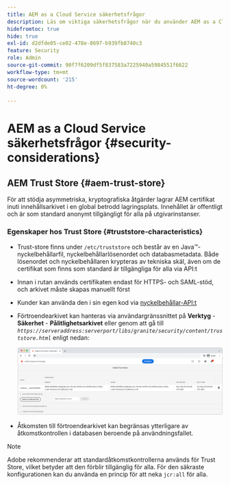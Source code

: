 ```yaml
---
title: AEM as a Cloud Service säkerhetsfrågor
description: Läs om viktiga säkerhetsfrågor när du använder AEM as a Cloud Service.
hidefromtoc: true
hide: true
exl-id: d2dfde05-ce02-478e-8697-b939fb8740c3
feature: Security
role: Admin
source-git-commit: 90f7f6209df5f837583a7225940a5984551f6622
workflow-type: tm+mt
source-wordcount: '215'
ht-degree: 0%

---
```


# AEM as a Cloud Service säkerhetsfrågor {#security-considerations}

## AEM Trust Store {#aem-trust-store}

För att stödja asymmetriska, kryptografiska åtgärder lagrar AEM certifikat inuti innehållsarkivet i en global betrodd lagringsplats. Innehållet är offentligt och är som standard anonymt tillgängligt för alla på utgivarinstanser.

### Egenskaper hos Trust Store {#truststore-characteristics}

* Trust-store finns under `/etc/truststore` och består av en Java™-nyckelbehållarfil, nyckelbehållarlösenordet och databasmetadata. Både lösenordet och nyckelbehållaren krypteras av tekniska skäl, även om de certifikat som finns som standard är tillgängliga för alla via API:t
* Innan i rutan används certifikaten endast för HTTPS- och SAML-stöd, och arkivet måste skapas manuellt först
* Kunder kan använda den i sin egen kod via [nyckelbehållar-API:t](https://developer.adobe.com/experience-manager/reference-materials/6-5/javadoc/com/adobe/granite/keystore/KeyStoreService.html#getTrustStore-org.apache.sling.api.resource.ResourceResolver-)
* Förtroendearkivet kan hanteras via användargränssnittet på **Verktyg** - **Säkerhet** - **Pålitlighetsarkivet** eller genom att gå till *`https://serveraddress:serverport/libs/granite/security/content/truststore.html`* enligt nedan:

  ![Pålitlig arkivhantering](/help/security/assets/global-trust-store-modified.png)

* Åtkomsten till förtroendearkivet kan begränsas ytterligare av åtkomstkontrollen i databasen beroende på användningsfallet.

>[!NOTE]
>
>Adobe rekommenderar att standardåtkomstkontrollerna används för Trust Store, vilket betyder att den förblir tillgänglig för alla. För den säkraste konfigurationen kan du använda en princip för att neka `jcr:all` för alla.

<!--
Commenting out section for now as requested by Lars

## Anonymous Permission Hardening Package {#anonymous-permission-hardening-package}

For more information on the Anonymous Hardening Package, see [Security Checklist](https://experienceleague.adobe.com/docs/experience-manager-65/administering/security/security-checklist.html#anonymous-permission-hardening-package).
-->
